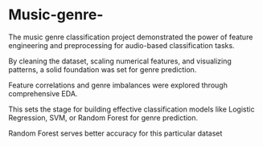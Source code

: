 # Music-genre-
The music genre classification project demonstrated the power of feature engineering and preprocessing for audio-based classification tasks.

By cleaning the dataset, scaling numerical features, and visualizing patterns, a solid foundation was set for genre prediction.

Feature correlations and genre imbalances were explored through comprehensive EDA. 

This sets the stage for building effective classification models like Logistic Regression, SVM, or Random Forest for genre prediction.

Random Forest serves better accuracy for this particular dataset
